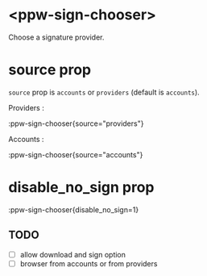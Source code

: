 # \<ppw-sign-chooser\>

Choose a signature provider.


# source prop

`source` prop is `accounts` or `providers`
(default is `accounts`).

Providers :

:ppw-sign-chooser{source="providers"}

Accounts :

:ppw-sign-chooser{source="accounts"}


# disable_no_sign prop

:ppw-sign-chooser{disable_no_sign=1}


## TODO

* [ ] allow download and sign option
* [ ] browser from accounts or from providers
